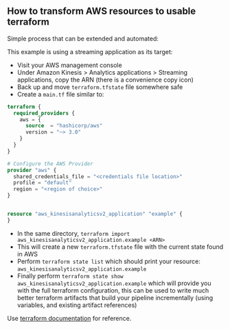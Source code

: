 ## How to transform AWS resources to usable terraform

Simple process that can be extended and automated:

This example is using a streaming application as its target:

 - Visit your AWS management console
 - Under Amazon Kinesis > Analytics applications > Streaming applications, copy the ARN (there is a convenience copy icon)
 - Back up and move `terraform.tfstate` file somewhere safe
 - Create a `main.tf` file similar to:

```terraform
terraform {
  required_providers {
    aws = {
      source  = "hashicorp/aws"
      version = "~> 3.0"
    }
  }
}

# Configure the AWS Provider
provider "aws" {
  shared_credentials_file = "<credentials file location>"
  profile = "default"
  region = "<region of choice>"
}


resource "aws_kinesisanalyticsv2_application" "example" {
}
```
 - In the same directory, `terraform import aws_kinesisanalyticsv2_application.example <ARN>`
 - This will create a new `terraform.tfstate` file with the current state found in AWS
 - Perform `terraform state list` which should print your resource: `aws_kinesisanalyticsv2_application.example`
 - Finally perform `terraform state show aws_kinesisanalyticsv2_application.example` which will provide you with the full terraform configuration, this can be used to write much better terraform artifacts that build your pipeline incrementally (using variables, and existing artifact references)

Use [terraform documentation](https://registry.terraform.io/providers/hashicorp/aws/latest/docs) for reference.
